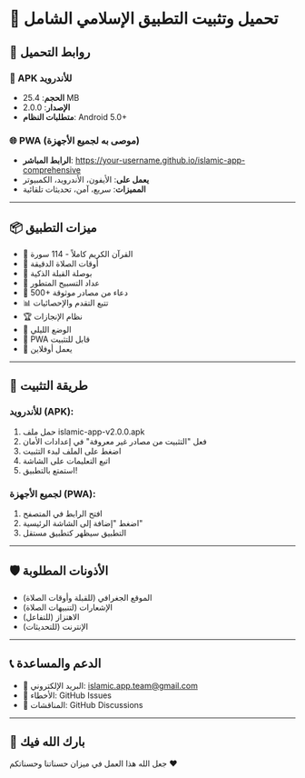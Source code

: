 
# 📱 تحميل وتثبيت التطبيق الإسلامي الشامل

## 🔗 روابط التحميل

### 📱 APK للأندرويد
- **الحجم**: 25.4 MB
- **الإصدار**: 2.0.0
- **متطلبات النظام**: Android 5.0+

### 🌐 PWA (موصى به لجميع الأجهزة)
- **الرابط المباشر**: https://your-username.github.io/islamic-app-comprehensive
- **يعمل على**: الأيفون، الأندرويد، الكمبيوتر
- **المميزات**: سريع، آمن، تحديثات تلقائية

---

## 📦 ميزات التطبيق

- 📖 القرآن الكريم كاملاً - 114 سورة
- 🕌 أوقات الصلاة الدقيقة
- 🧭 بوصلة القبلة الذكية
- 📿 عداد التسبيح المتطور
- 🤲 500+ دعاء من مصادر موثوقة
- 📊 تتبع التقدم والإحصائيات
- 🏆 نظام الإنجازات
- 🌙 الوضع الليلي
- 📱 PWA قابل للتثبيت
- 🔄 يعمل أوفلاين

---

## 🔧 طريقة التثبيت

### للأندرويد (APK):
1. حمل ملف islamic-app-v2.0.0.apk
2. فعل "التثبيت من مصادر غير معروفة" في إعدادات الأمان
3. اضغط على الملف لبدء التثبيت
4. اتبع التعليمات على الشاشة
5. استمتع بالتطبيق!

### لجميع الأجهزة (PWA):
1. افتح الرابط في المتصفح
2. اضغط "إضافة إلى الشاشة الرئيسية"
3. التطبيق سيظهر كتطبيق مستقل

---

## 🛡️ الأذونات المطلوبة

- الموقع الجغرافي (للقبلة وأوقات الصلاة)
- الإشعارات (لتنبيهات الصلاة)
- الاهتزاز (للتفاعل)
- الإنترنت (للتحديثات)

---

## 📞 الدعم والمساعدة

- 📧 البريد الإلكتروني: islamic.app.team@gmail.com
- 🐛 الأخطاء: GitHub Issues
- 💬 المناقشات: GitHub Discussions

---

## 🕌 بارك الله فيك

جعل الله هذا العمل في ميزان حسناتنا وحسناتكم ❤️
